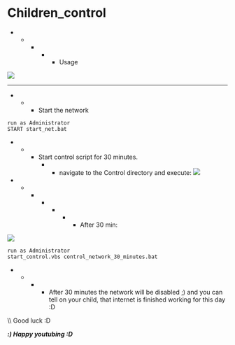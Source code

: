 # Children_control

- - - - - Usage

![](https://github.com/nu11secur1ty/Windows/blob/master/Children_control/logo/childwall.jpg)

--------------------------------------------
- - - Start the network
```
run as Administrator
START start_net.bat
```
- - - Start control script for 30 minutes.
      - - navigate to the Control directory and execute:
![](https://github.com/nu11secur1ty/Windows/blob/master/Children_control/screen/1.PNG)

- - - - - - - After 30 min:

![](https://github.com/nu11secur1ty/Windows/blob/master/Children_control/screen/2.PNG)

```
run as Administrator
start_control.vbs control_network_30_minutes.bat
```
- - - - After 30 minutes the network will be disabled ;)
        and you can tell on your child, that internet is finished working for this day :D 
      
\\\\ Good luck :D

***:) Happy youtubing :D***

